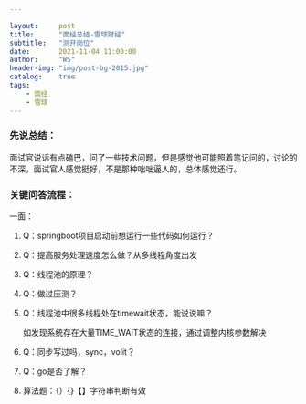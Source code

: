 ```yaml
---

layout:     post
title:      "面经总结-雪球财经"
subtitle:   "测开岗位"
date:       2021-11-04 11:00:00
author:     "WS"
header-img: "img/post-bg-2015.jpg"
catalog:    true
tags:
    - 面经
    - 雪球
---
```


###  先说总结：

  面试官说话有点磕巴，问了一些技术问题，但是感觉他可能照着笔记问的，讨论的不深，面试官人感觉挺好，不是那种咄咄逼人的，总体感觉还行。

### 关键问答流程：

一面：

1. Q：springboot项目启动前想运行一些代码如何运行？

2. Q：提高服务处理速度怎么做？从多线程角度出发

3. Q：线程池的原理？

4. Q：做过压测？

5. Q：线程池中很多线程处在timewait状态，能说说嘛？

   如发现系统存在大量TIME_WAIT状态的连接，通过调整内核参数解决

6. Q：同步写过吗，sync，volit？

7. Q：go是否了解？

8. 算法题：（）{}【】字符串判断有效

